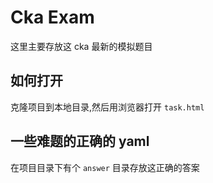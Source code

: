 # Cka Exam

这里主要存放这 cka 最新的模拟题目

## 如何打开

克隆项目到本地目录,然后用浏览器打开 `task.html`

## 一些难题的正确的 yaml

在项目目录下有个 `answer` 目录存放这正确的答案